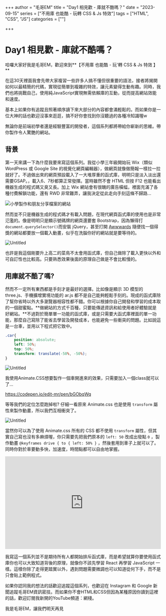 +++
author = "毛哥EM"
title = "Day1 相見歡 - 庫就不酷嗎？"
date = "2023-09-15"
series = ["不用庫 也能酷 - 玩轉 CSS & Js 特效"]
tags = ["HTML", "CSS", "JS"]
categories = [""]

+++

# Day1 相見歡 - 庫就不酷嗎？

哈囉大家好我是毛哥EM，歡迎來到**【不用庫 也能酷 - 玩'轉 CSS & Js 特效 】**

在這30天裡面我會先帶大家複習一些許多人搞不懂但很重要的語法，接者將揭開如何以最精簡的代碼，實現從簡單到複雜的特效，讓元素變得生動有趣。同時，我們也將挑戰自己，使用純JavaScript實現無需依賴庫的互動，從而提高網站效能和速度。

基本上如果你有追蹤且照著順序讀下來大部分的內容都會滿輕鬆的。而如果你是一位大神的話也歡迎沒事來逛逛，搞不好你會找到你沒聽過的各種冷知識喔w

無論你是前端初學者還是經驗豐富的開發者，這個系列都將帶給你嶄新的思維。帶你製作令人驚艷的網站。

## 背景

第一天來講一下為什麼我要來寫這個系列。我從小學三年級開始玩 Wix（類似 WordPress 或 Google Site 的視覺化網頁編輯器），做網頁就像做簡報一樣拉一拉就好了。不過做出來的網頁預設載入了一大堆厚重的函式庫，明明只是淡入淡出還需要GSAP。，載入6、7秒都算正常發揮。當時雖然不會 HTML 但按 F12 也能看出機器生成的程式碼又臭又長。加上 Wix 網站會有很醜的廣告橫幅，裡面充滿了各種付費解鎖功能，還有 RWD 非常難弄，讓我決定從此走向手刻這條不歸路…

![小學製作和朋友分享檔案的網站](https://em-tec.github.io/post/2023ironman-1/bank.webp)

然而並不只是機器生成的程式碼才有載入問題，在現代網頁函式庫的使用也是非常氾濫的。像是明明只是顯示號碼牌的網頁還要套 Bootstrap，因為懶得打 `document.querySelector()`而安裝 jQuery，甚至打開 [Awwwards](https://www.awwwards.com/) 隨便找一個得獎的網站都要放一個載入動畫，似乎在洗腦你好的網站就是要等待的。

![Untitled](https://em-tec.github.io/post/2023ironman-1/loading.webp)

也許是我這個剛要升上高二的菜鳥不太會用函式庫，但自己做除了載入更快以外和可自訂性也比較高。只要熟悉效果後面的原理自己做是不會比較慢的。

## 用庫就不酷了嗎?

然而不一定所有東西都是手刻才是最好的選擇。比如像是顯示 3D 模型的 three.js、手機擴增實境功能的 ar.js 都不是自己能夠輕鬆手刻的。現成的函式庫除了幫你省時以外大多瀏覽器相容性都不錯。你可以根據你自己開發和學習的成本取的一個甜蜜點。**做網站的方式千百種，只要能傳遞資訊和給使用者好體驗就是好網站。**不過對於簡單單一功能的函式庫，或是只需要大函式庫裡面的單一功能，那麼自己寫除了能省去學習及開發成本，也能避免一些衝突的問題。比如說這是一台車，並用以下程式把它致中。

```css
.car{
	position: absolute;
	left: 50%;
	top: 50%;
	transform: translate(-50%, -50%);
}
```

![Untitled](https://em-tec.github.io/post/2023ironman-1/car.webp)

我使用Animate.CSS想要製作一個車開進來的效果，只需要加入一個class就可以了…

https://codepen.io/edit-mr/pen/bGObqWq

等等我們的定位怎麼跑掉啦? 仔細一看原來 Animate.css 也是使用 `transform` 屬性來製作動畫，所以我們互相衝突了。

![Untitled](https://em-tec.github.io/post/2023ironman-1/animation-transform.webp)

當然你可以為了使用 Animate.css 所有的 CSS 都不使用 `transform` 屬性，但其實自己寫也沒有多麻煩喔，你只需要先把我們原本的 `left: 50` 改成出發點 `0` ，製作動畫 `@keyframes drive { to { left: 50% }` ，然後套用到車子上就可以了。同時你對於車要動多快，加速度，時間點都可以自由地掌握。

<iframe height="300" style="width: 100%;" scrolling="no" title="Car Move" src="https://codepen.io/edit-mr/embed/NWeKpjj?default-tab=css%2Cresult" frameborder="no" loading="lazy" allowtransparency="true" allowfullscreen="true">
  See the Pen <a href="https://codepen.io/edit-mr/pen/NWeKpjj">
  Car Move</a> by Edit Mr. (<a href="https://codepen.io/edit-mr">@edit-mr</a>)
  on <a href="https://codepen.io">CodePen</a>.
</iframe>

我寫這一個系列並不是期待所有人都開始排斥函式庫，而是希望就算你要使用函式庫你也可以大致知道背後的原理，就像你不該先學習 React 再學習 JavaScript 一樣。這樣你除了走得更踏實以外，遇到問題需要微調也可以知道從何下手，而不是只會貼上範例程式。

如果你認同我的想法的話歡迎追蹤這個系列，也歡迎在 Instagram 和 Google 新聞追蹤毛哥EM資訊密技。而如果你不會HTML和CSS但因為某種原因你讀到這裡的話，歡迎訂閱我新開的YouTube頻道：網棧。

我是毛哥EM，讓我們明天再見